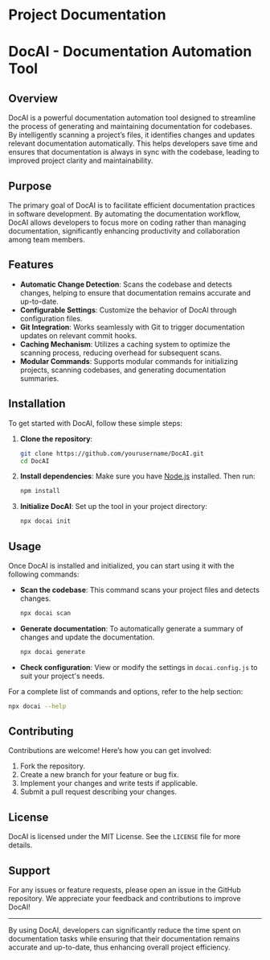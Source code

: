 # Project Documentation

# DocAI - Documentation Automation Tool

## Overview

DocAI is a powerful documentation automation tool designed to streamline the process of generating and maintaining documentation for codebases. By intelligently scanning a project’s files, it identifies changes and updates relevant documentation automatically. This helps developers save time and ensures that documentation is always in sync with the codebase, leading to improved project clarity and maintainability.

## Purpose

The primary goal of DocAI is to facilitate efficient documentation practices in software development. By automating the documentation workflow, DocAI allows developers to focus more on coding rather than managing documentation, significantly enhancing productivity and collaboration among team members.

## Features

- **Automatic Change Detection**: Scans the codebase and detects changes, helping to ensure that documentation remains accurate and up-to-date.
- **Configurable Settings**: Customize the behavior of DocAI through configuration files.
- **Git Integration**: Works seamlessly with Git to trigger documentation updates on relevant commit hooks.
- **Caching Mechanism**: Utilizes a caching system to optimize the scanning process, reducing overhead for subsequent scans.
- **Modular Commands**: Supports modular commands for initializing projects, scanning codebases, and generating documentation summaries.

## Installation

To get started with DocAI, follow these simple steps:

1. **Clone the repository**:
   ```bash
   git clone https://github.com/yourusername/DocAI.git
   cd DocAI
   ```

2. **Install dependencies**:
   Make sure you have [Node.js](https://nodejs.org/) installed. Then run:
   ```bash
   npm install
   ```

3. **Initialize DocAI**:
   Set up the tool in your project directory:
   ```bash
   npx docai init
   ```

## Usage

Once DocAI is installed and initialized, you can start using it with the following commands:

- **Scan the codebase**:
  This command scans your project files and detects changes.
  ```bash
  npx docai scan
  ```

- **Generate documentation**:
  To automatically generate a summary of changes and update the documentation.
  ```bash
  npx docai generate
  ```

- **Check configuration**:
  View or modify the settings in `docai.config.js` to suit your project's needs.

For a complete list of commands and options, refer to the help section:
```bash
npx docai --help
```

## Contributing

Contributions are welcome! Here’s how you can get involved:

1. Fork the repository.
2. Create a new branch for your feature or bug fix.
3. Implement your changes and write tests if applicable.
4. Submit a pull request describing your changes.

## License

DocAI is licensed under the MIT License. See the `LICENSE` file for more details.

## Support

For any issues or feature requests, please open an issue in the GitHub repository. We appreciate your feedback and contributions to improve DocAI!

---

By using DocAI, developers can significantly reduce the time spent on documentation tasks while ensuring that their documentation remains accurate and up-to-date, thus enhancing overall project efficiency.